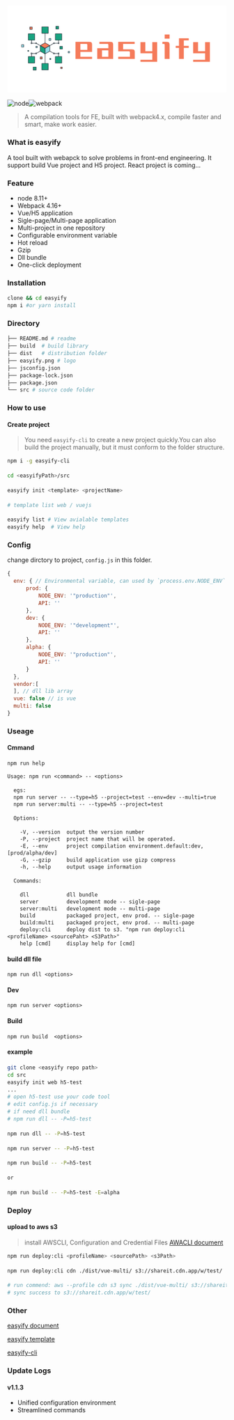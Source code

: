 ![logo](./_media/logo.png)

![node](https://img.shields.io/badge/node-8.11+-green.svg)![webpack](https://img.shields.io/badge/webpack-4.16+-green.svg)

>A compilation tools for FE, built with webpack4.x, compile faster and smart, make work easier.

### What is easyify

A tool built with webapck to solve problems in front-end engineering.
It support build Vue project and H5 project. React project is coming...

### Feature

* node 8.11+
* Webpack 4.16+
* Vue/H5 application
* Sigle-page/Multi-page application
* Multi-project in one repository
* Configurable environment variable
* Hot reload
* Gzip
* Dll bundle
* One-click deployment

### Installation

```bash
clone && cd easyify
npm i #or yarn install
```

### Directory

```bash
├── README.md # readme
├── build  # build library
├── dist   # distribution folder
├── easyify.png # logo
├── jsconfig.json 
├── package-lock.json
├── package.json 
└── src # source code folder
```

### How to use

#### Create project

>You need `easyify-cli` to create a new project quickly.You can also build the project manually, but it must conform to the folder structure.

```bash
npm i -g easyify-cli

cd <easyifyPath>/src

easyify init <template> <projectName>

# template list web / vuejs

easyify list # View avialable templates
easyify help  # View help
```


### Config
change dirctory to project, `config.js` in this folder.
```javascript
{
  env: { // Environmental variable, can used by `process.env.NODE_ENV` `process.env.API`
      prod: {
          NODE_ENV: '"production"',
          API: ''
      },
      dev: {
          NODE_ENV: '"development"',
          API: ''
      },
      alpha: {
          NODE_ENV: '"production"',
          API: ''
      }
  },
  vendor:[
  ], // dll lib array
  vue: false // is vue
  multi: false
}
```

### Useage

#### Cmmand

```
npm run help
```

```
Usage: npm run <command> -- <options>

  egs: 
  npm run server -- --type=h5 --project=test --env=dev --multi=true 
  npm run server:multi -- --type=h5 --project=test

  Options:

    -V, --version  output the version number
    -P, --project  project name that will be operated.
    -E, --env      project compilation environment.default:dev, [prod/alpha/dev]
    -G, --gzip     build application use gizp compress
    -h, --help     output usage information

  Commands:

    dll            dll bundle
    server         development mode -- sigle-page
    server:multi   development mode -- multi-page
    build          packaged project, env prod. -- sigle-page
    build:multi    packaged project, env prod. -- multi-page
    deploy:cli     deploy dist to s3. "npm run deploy:cli <profileName> <sourcePaht> <S3Path>"
    help [cmd]     display help for [cmd]

```

#### build dll file

```
npm run dll <options>
```

#### Dev

```
npm run server <options>
```
#### Build


```
npm run build  <options>
```

#### example

```bash
git clone <easyify repo path>
cd src
easyify init web h5-test
...
# open h5-test use your code tool
# edit config.js if necessary
# if need dll bundle
# npm run dll -- -P=h5-test

npm run dll -- -P=h5-test

npm run server -- -P=h5-test

npm run build -- -P=h5-test

or

npm run build -- -P=h5-test -E=alpha

```



### Deploy

#### upload to aws s3

> install AWSCLI, Configuration and Credential Files
> [AWACLI document](https://docs.aws.amazon.com/cli/latest/userguide/cli-config-files.html)

```bash
npm run deploy:cli <profileName> <sourcePath> <s3Path>
 
npm run deploy:cli cdn ./dist/vue-multi/ s3://shareit.cdn.app/w/test/

# run commend: aws --profile cdn s3 sync ./dist/vue-multi/ s3://shareit.cdn.app/w/test/ --delete --exclude=".*"
# sync success to s3://shareit.cdn.app/w/test/
```

### Other

[easyify document](https://easyify.webkong.cn)

[easyify template](https://github.com/easyify)

[easyify-cli](https://github.com/webkong/easyify-cli)


### Update Logs

#### v1.1.3

* Unified configuration environment
* Streamlined commands
